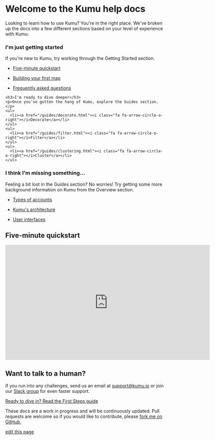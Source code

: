 # Welcome to the Kumu help docs

Looking to learn how to use Kumu? You're in the right place. We've broken up the docs into a few different sections based on your level of experience with Kumu:

<div class="row">
  <div class="col-md-12">
    <div class="guide-tile">
      <h3>I'm just getting started</h3>
      <p>If you're new to Kumu, try working through the Getting Started section.</p>
      <ul>
        <li><a href="#five-minute-quickstart"><i class="fa fa-arrow-circle-o-right"></i>Five-minute quickstart</a></li>
      </ul>
      <ul>
        <li><a href="/getting-started/first-steps.html"><i class="fa fa-arrow-circle-o-right"></i>Building your first map</a></li>
      </ul>
      <ul>
        <li><a href="/getting-started/faq.html"><i class="fa fa-arrow-circle-o-right"></i>Frequently asked questions</a></li>
      </ul>
    </div>
  </div>
</div>
<div class="row">
  <div class="col-md-12">
    <div class="guide-tile">

    <h3>I'm ready to dive deeper</h3>
    <p>Once you've gotten the hang of Kumu, explore the Guides section.</p>
    <ul>
      <li><a href="/guides/decorate.html"><i class="fa fa-arrow-circle-o-right"></i>Decorate</a></li>
    </ul>
    <ul>
      <li><a href="/guides/filter.html"><i class="fa fa-arrow-circle-o-right"></i>Filter</a></li>
    </ul>
    <ul>
      <li><a href="/guides/clustering.html"><i class="fa fa-arrow-circle-o-right"></i>Cluster</a></li>
    </ul>
  </div>
    </div>
  </div>
</div>
<div class="row">
  <div class="col-md-12">
    <div class="guide-tile">
      <h3>I think I'm missing something...</h3>
      <p>Feeling a bit lost in the Guides section? No worries! Try getting some more background information on Kumu from the Overview section.</p>
      <ul>
        <li><a href="/overview/accounts-and-plans.html"><i class="fa fa-arrow-circle-o-right"></i>Types of accounts</a></li>
      </ul>
      <ul>
        <li><a href="/overview/kumus-architecture.html"><i class="fa fa-arrow-circle-o-right"></i>Kumu's architecture</a></li>
      </ul>
      <ul>
        <li><a href="/overview/user-interfaces.html"><i class="fa fa-arrow-circle-o-right"></i>User interfaces</a></li>
      </ul>
    </div>
  </div>
</div>

## Five-minute quickstart

<iframe src="https://player.vimeo.com/video/217904181" width="640" height="360" frameborder="0" webkitallowfullscreen mozallowfullscreen allowfullscreen></iframe>


## Want to talk to a human?

If you run into any challenges, send us an email at [support@kumu.io](mailto:support@kumu.io) or join our [Slack group](http://chat.kumu.io) for even faster support.

<a class="btn" href="/getting-started/first-steps.html">Ready to dive in? Read the First Steps guide</a>

<span class="quiet">These docs are a work in progress and will be continuously updated. Pull requests are welcome so if you would like to contribute, please <a href="https://github.com/kumu/docs">fork me on GitHub.</a></span>

<span class="edit-link"><a href="https://github.com/kumu/docs/blob/master/welcome.md" target="_blank"><i class="fa fa-github"></i> edit this page</a></span>
